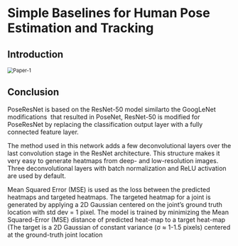 # Simple Baselines for Human Pose Estimation and Tracking

## Introduction

<img src=".\assets\paper-1.png" alt="Paper-1" style="zoom:80%;" />



## Conclusion

PoseResNet is based on the ResNet-50 model similarto the GoogLeNet modifications  that resulted in PoseNet, ResNet-50 is modified for PoseResNet by replacing the classification output layer with a fully connected feature layer. 

The method used in this network adds a few deconvolutional layers over the last convolution stage in the ResNet architecture. This structure makes it very easy to generate heatmaps from deep- and low-resolution images. Three deconvolutional layers with batch normalization and ReLU activation are used by default.

Mean Squared Error (MSE) is used as the loss between the predicted heatmaps and targeted heatmaps. The targeted heatmap for a joint is generated by applying a 2D Gaussian centered on the joint’s ground truth location with std dev = 1 pixel.
The model is trained by minimizing the Mean Squared-Error (MSE) distance of predicted heat-map to a target heat-map (The target is a 2D Gaussian of constant variance (σ ≈ 1-1.5 pixels) centered at the ground-truth joint location

 
